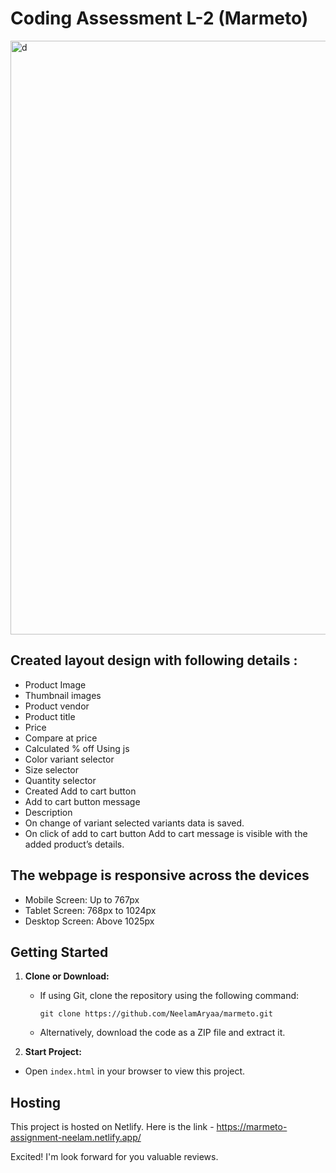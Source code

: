 # Coding Assessment L-2 (Marmeto)

<img width="950" alt="d" src="https://github.com/NeelamAryaa/marmeto/assets/62146391/d1139f8d-4824-410c-b71d-b355f0568f52">


## Created layout design with following details :

 
- Product Image 
- Thumbnail images
- Product vendor 
- Product title
- Price
- Compare at price
- Calculated % off Using js 
- Color variant selector
- Size selector
- Quantity selector
- Created Add to cart button
- Add to cart button message 
- Description
- On change of variant selected variants data is saved.
- On click of add to cart button Add to cart message is visible with the added product’s details.


## The webpage is responsive across the devices
- Mobile Screen: Up to 767px
- Tablet Screen: 768px to 1024px
- Desktop Screen: Above 1025px




## Getting Started


1. **Clone or Download:**
   - If using Git, clone the repository using the following command:
     ```
     git clone https://github.com/NeelamAryaa/marmeto.git
     ```
   - Alternatively, download the code as a ZIP file and extract it.



2. **Start Project:**

- Open `index.html` in your browser to view this project.







## Hosting 
This project is hosted on Netlify.
Here is the link - https://marmeto-assignment-neelam.netlify.app/



Excited! I'm look forward for you valuable reviews.
